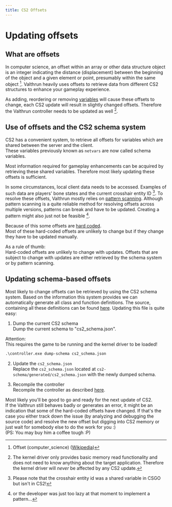 ```yaml
---
title: CS2 Offsets
---
```


# Updating offsets
## What are offsets
In computer science, an offset within an array or other data structure object is an integer indicating the distance (displacement) between the beginning of the object and a given element or point, presumably within the same object [^4].
Valthrun heavily uses offsets to retrieve data from different CS2 structures to enhance your gameplay experience.

As adding, reordering or removing [variables](https://en.wikipedia.org/wiki/Variable_(computer_science)) will cause these offsets to change, each CS2 update will result in slightly changed offsets.
Therefore the Valthrun controller needs to be updated as well [^3].

## Use of offsets and the CS2 schema system
CS2 has a convenient system, to retrieve all offsets for variables which are shared between the server and the client.  
These variables previously known as `netvars` are now called schema variables.

Most information required for gameplay enhancements can be acquired by retrieving these shared variables.
Therefore most likely updating these offsets is sufficient.

In some circumstances, local client data needs to be accessed. Examples of such data are players' bone states and the current crosshair entity ID [^1]. 
To resolve these offsets, Valthrun mostly relies on  [pattern scanning](https://www.unknowncheats.me/forum/general-programming-and-reversing/133228-implement-pattern-scanning-obtain-offsets-dynamically.html).
Although pattern scanning is a quite reliable method for resolving offsets across multiple versions, patterns can break and have to be updated. Creating a pattern might also just not be feasible [^2].

Because of this some offsets are [hard coded](https://en.wikipedia.org/wiki/Hard_coding).  
Most of these hard-coded offsets are unlikely to change but if they change they have to be updated manually.

As a rule of thumb:  
Hard-coded offsets are unlikely to change with updates.
Offsets that are subject to change with updates are either retrieved by the schema system or by pattern scanning.

## Updating schema-based offsets
Most likely to change offsets can be retrieved by using the CS2 schema system.
Based on the information this system provides we can automatically generate all class and function definitions.
The source, containing all these definitions can be found [here](https://github.com/WolverinDEV/Valthrun/blob/master/cs2-schema/generated/cs2_schema.json). Updating this file is quite easy:

1. Dump the current CS2 schema  
  Dump the current schema to "cs2_schema.json".
  
  Attention:  
  This requires the game to be running and the kernel driver to be loaded!
```ps
.\controller.exe dump-schema cs2_schema.json
```  
  
2. Update the `cs2_schema.json`  
Replace the `cs2_schema.json` located at `cs2-schema/generated/cs2_schema.json` with the newly dumped schema.
  
3. Recompile the controller  
Recompile the controller as described [here](./overlay).
  
Most likely you'll be good to go and ready for the next update of CS2.  
If the Valthrun still behaves badly or generates an error, it might be an indication that some of the hard-coded offsets have changed.
If that's the case you either track down the issue (by analyzing and debugging the source code) and resolve the new offset but digging into CS2 memory or just wait for somebody else to do the work for you :)  
(PS: You may buy him a coffee tough :P)
  
[^1]: Please note that the crosshair entity id was a shared variable in CSGO but isn't in CS2!
[^2]: or the developer was just too lazy at that moment to implement a pattern...
[^3]: The kernel driver only provides basic memory read functionality and does not need to know anything about the target application.
Therefore the kernel driver will *never* be affected by any CS2 update.
[^4]: Offset (computer_science) ([Wikipedia](https://en.wikipedia.org/wiki/Offset_(computer_science)))
